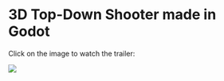 # 3D Top-Down Shooter made in Godot

Click on the image to watch the trailer:

[![](https://img.youtube.com/vi/CZiEKOGogYM/maxresdefault.jpg)](https://www.youtube.com/watch?v=CZiEKOGogYM)
